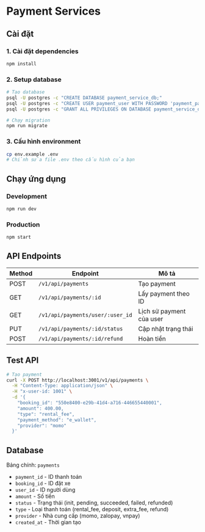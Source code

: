 # Payment Services

## Cài đặt

### 1. Cài đặt dependencies
```bash
npm install
```

### 2. Setup database
```bash
# Tạo database
psql -U postgres -c "CREATE DATABASE payment_service_db;"
psql -U postgres -c "CREATE USER payment_user WITH PASSWORD 'payment_password';"
psql -U postgres -c "GRANT ALL PRIVILEGES ON DATABASE payment_service_db TO payment_user;"

# Chạy migration
npm run migrate
```

### 3. Cấu hình environment
```bash
cp env.example .env
# Chỉnh sửa file .env theo cấu hình của bạn
```

## Chạy ứng dụng

### Development
```bash
npm run dev
```

### Production
```bash
npm start
```

## API Endpoints

| Method | Endpoint | Mô tả |
|--------|----------|-------|
| POST | `/v1/api/payments` | Tạo payment |
| GET | `/v1/api/payments/:id` | Lấy payment theo ID |
| GET | `/v1/api/payments/user/:user_id` | Lịch sử payment của user |
| PUT | `/v1/api/payments/:id/status` | Cập nhật trạng thái |
| POST | `/v1/api/payments/:id/refund` | Hoàn tiền |

## Test API

```bash
# Tạo payment
curl -X POST http://localhost:3001/v1/api/payments \
  -H "Content-Type: application/json" \
  -H "x-user-id: 1001" \
  -d '{
    "booking_id": "550e8400-e29b-41d4-a716-446655440001",
    "amount": 400.00,
    "type": "rental_fee",
    "payment_method": "e_wallet",
    "provider": "momo"
  }'
```

## Database

Bảng chính: `payments`
- `payment_id` - ID thanh toán
- `booking_id` - ID đặt xe
- `user_id` - ID người dùng
- `amount` - Số tiền
- `status` - Trạng thái (init, pending, succeeded, failed, refunded)
- `type` - Loại thanh toán (rental_fee, deposit, extra_fee, refund)
- `provider` - Nhà cung cấp (momo, zalopay, vnpay)
- `created_at` - Thời gian tạo

